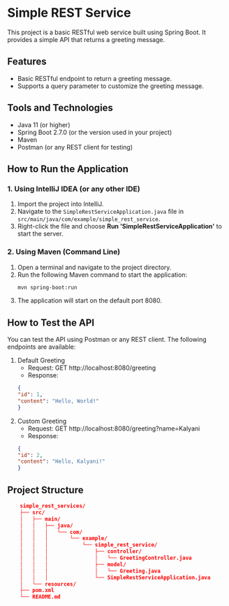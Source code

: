 # Simple REST Service

This project is a basic RESTful web service built using Spring Boot. It provides a simple API that returns a greeting message.

## Features
- Basic RESTful endpoint to return a greeting message.
- Supports a query parameter to customize the greeting message.

## Tools and Technologies
- Java 11 (or higher)
- Spring Boot 2.7.0 (or the version used in your project)
- Maven
- Postman (or any REST client for testing)

## How to Run the Application

### 1. Using IntelliJ IDEA (or any other IDE)
1. Import the project into IntelliJ.
2. Navigate to the `SimpleRestServiceApplication.java` file in `src/main/java/com/example/simple_rest_service`.
3. Right-click the file and choose **Run 'SimpleRestServiceApplication'** to start the server.

### 2. Using Maven (Command Line)
1. Open a terminal and navigate to the project directory.
2. Run the following Maven command to start the application:
   ```bash
   mvn spring-boot:run
3. The application will start on the default port 8080.

## How to Test the API
You can test the API using Postman or any REST client. The following endpoints are available:

1. Default Greeting
   - Request: GET http://localhost:8080/greeting
   - Response:
    ```json
   {
   "id": 1,
   "content": "Hello, World!"
   }
2. Custom Greeting
   - Request: GET http://localhost:8080/greeting?name=Kalyani
   - Response:
    ```json
   {
   "id": 2,
   "content": "Hello, Kalyani!"
   }

## Project Structure

```json 
    simple_rest_services/
    ├── src/
    │   ├── main/
    │   │   ├── java/
    │   │   │   └── com/
    │   │   │       └── example/
    │   │   │           └── simple_rest_service/
    │   │   │               ├── controller/
    │   │   │               │   └── GreetingController.java
    │   │   │               ├── model/
    │   │   │               │   └── Greeting.java
    │   │   │               └── SimpleRestServiceApplication.java
    │   └── resources/
    ├── pom.xml
    └── README.md
